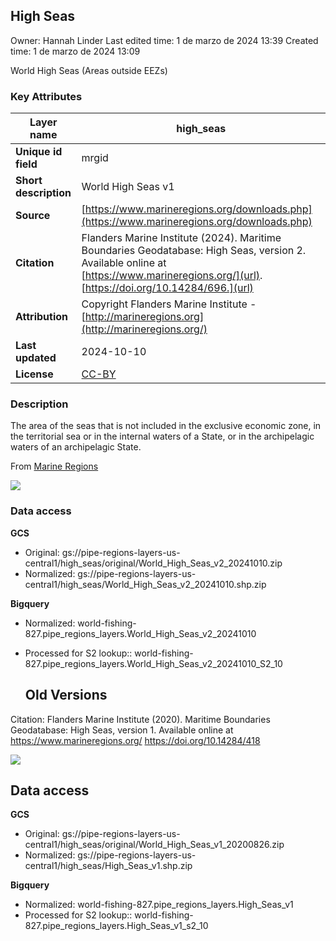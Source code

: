 ## High Seas

Owner: Hannah Linder
Last edited time: 1 de marzo de 2024 13:39
Created time: 1 de marzo de 2024 13:09


World High Seas (Areas outside EEZs)

### Key Attributes

| **Layer name** | high_seas |
| --- | --- |
| **Unique id field** | mrgid |
| **Short description** | World High Seas v1 |
| **Source** | [https://www.marineregions.org/downloads.php](https://www.marineregions.org/downloads.php) |
| **Citation** | Flanders Marine Institute (2024). Maritime Boundaries Geodatabase: High Seas, version 2. Available online at [https://www.marineregions.org/](url). [https://doi.org/10.14284/696.](url) |
| **Attribution** | Copyright Flanders Marine Institute - [http://marineregions.org](http://marineregions.org/) |
| **Last updated** | 2024-10-10 |
| **License** | [CC-BY](https://creativecommons.org/licenses/by/4.0/) |

### Description

The area of the seas that is not included in the exclusive economic zone, in the territorial sea or in the internal waters of a State, or in the archipelagic waters of an archipelagic State.

From [Marine Regions](https://www.marineregions.org/)

![](High%20Seas%204cfe42cc9f6f4dc1954613c1534fe737/image1.png)

### Data access

**GCS**

- Original: gs://pipe-regions-layers-us-central1/high_seas/original/World_High_Seas_v2_20241010.zip
- Normalized: gs://pipe-regions-layers-us-central1/high_seas/World_High_Seas_v2_20241010.shp.zip

**Bigquery**

- Normalized: world-fishing-827.pipe_regions_layers.World_High_Seas_v2_20241010
- Processed for S2 lookup:: world-fishing-827.pipe_regions_layers.World_High_Seas_v2_20241010_S2_10

  ## Old Versions

Citation: Flanders Marine Institute (2020). Maritime Boundaries Geodatabase: High Seas, version 1. Available online at https://www.marineregions.org/ https://doi.org/10.14284/418

![](https://prod-files-secure.s3.us-west-2.amazonaws.com/0979151a-13f4-4788-a935-d0c082e94788/d0f63863-f520-4700-8268-8c5ce911582c/image1.png)

## Data access

**GCS**

- Original: gs://pipe-regions-layers-us-central1/high_seas/original/World_High_Seas_v1_20200826.zip
- Normalized: gs://pipe-regions-layers-us-central1/high_seas/High_Seas_v1.shp.zip

**Bigquery**

- Normalized: world-fishing-827.pipe_regions_layers.High_Seas_v1
- Processed for S2 lookup:: world-fishing-827.pipe_regions_layers.High_Seas_v1_s2_10
